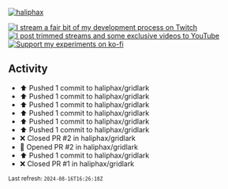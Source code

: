 [![haliphax](https://pbs.twimg.com/profile_banners/458808076/1545597092/1500x500)](https://haliphax.dev)

[![I stream a fair bit of my development process on Twitch](https://img.shields.io/twitch/status/haliphax?logo=twitch&style=for-the-badge)](https://twitch.tv/haliphax) &nbsp; [![I post trimmed streams and some exclusive videos to YouTube](https://img.shields.io/badge/youtube-watch-f00?logo=youtube&style=for-the-badge)](https://youtube.com/haliphaxyt) &nbsp; [![Support my experiments on ko-fi](https://img.shields.io/badge/kofi-support-ff5e5b?logo=ko-fi&style=for-the-badge)](https://ko-fi.com/haliphax)

## Activity

* ⬆️ Pushed 1 commit to haliphax/gridlark
* ⬆️ Pushed 1 commit to haliphax/gridlark
* ⬆️ Pushed 1 commit to haliphax/gridlark
* ⬆️ Pushed 1 commit to haliphax/gridlark
* ⬆️ Pushed 1 commit to haliphax/gridlark
* ⬆️ Pushed 1 commit to haliphax/gridlark
* ❌ Closed PR #2 in haliphax/gridlark
* 💪 Opened PR #2 in haliphax/gridlark
* ⬆️ Pushed 1 commit to haliphax/gridlark
* ❌ Closed PR #1 in haliphax/gridlark

<small>Last refresh: `2024-08-16T16:26:18Z`</small>
